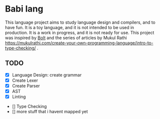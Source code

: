 # Babi lang

This language project aims to study language design and compilers, and to have fun. It is a toy language, and it is not intended to be used in production. It is a work in progress, and it is not ready for use. This project was inspired by [Bolt](https://github.com/mukul-rathi/bolt) and the series of articles by Mukul Rathi https://mukulrathi.com/create-your-own-programming-language/intro-to-type-checking/ .


## TODO

- [x] Language Design: create grammar
- [x] Create Lexer
- [x] Create Parser
- [x] AST
- [x] Linting
- [] Type Checking
- [] more stuff that i havent mapped yet